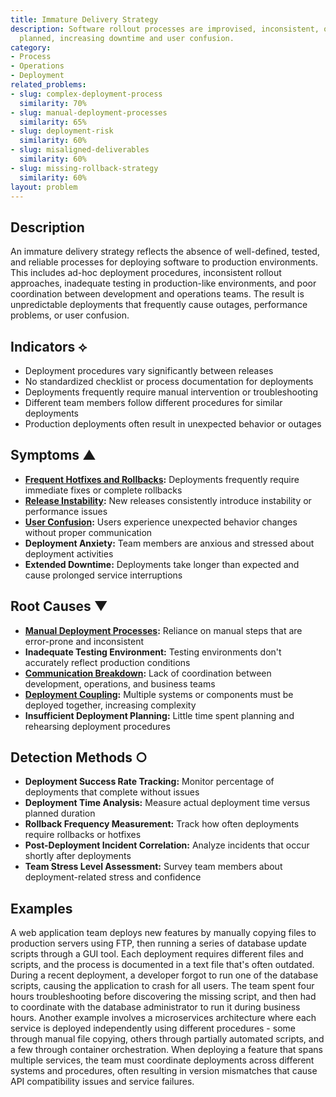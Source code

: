 ```yaml
---
title: Immature Delivery Strategy
description: Software rollout processes are improvised, inconsistent, or inadequately
  planned, increasing downtime and user confusion.
category:
- Process
- Operations
- Deployment
related_problems:
- slug: complex-deployment-process
  similarity: 70%
- slug: manual-deployment-processes
  similarity: 65%
- slug: deployment-risk
  similarity: 60%
- slug: misaligned-deliverables
  similarity: 60%
- slug: missing-rollback-strategy
  similarity: 60%
layout: problem
---
```


## Description

An immature delivery strategy reflects the absence of well-defined, tested, and reliable processes for deploying software to production environments. This includes ad-hoc deployment procedures, inconsistent rollout approaches, inadequate testing in production-like environments, and poor coordination between development and operations teams. The result is unpredictable deployments that frequently cause outages, performance problems, or user confusion.

## Indicators ⟡

- Deployment procedures vary significantly between releases
- No standardized checklist or process documentation for deployments
- Deployments frequently require manual intervention or troubleshooting
- Different team members follow different procedures for similar deployments
- Production deployments often result in unexpected behavior or outages

## Symptoms ▲

- **[Frequent Hotfixes and Rollbacks](frequent-hotfixes-and-rollbacks.md):** Deployments frequently require immediate fixes or complete rollbacks
- **[Release Instability](release-instability.md):** New releases consistently introduce instability or performance issues
- **[User Confusion](user-confusion.md):** Users experience unexpected behavior changes without proper communication
- **Deployment Anxiety:** Team members are anxious and stressed about deployment activities
- **Extended Downtime:** Deployments take longer than expected and cause prolonged service interruptions

## Root Causes ▼

- **[Manual Deployment Processes](manual-deployment-processes.md):** Reliance on manual steps that are error-prone and inconsistent
- **Inadequate Testing Environment:** Testing environments don't accurately reflect production conditions
- **[Communication Breakdown](communication-breakdown.md):** Lack of coordination between development, operations, and business teams
- **[Deployment Coupling](deployment-coupling.md):** Multiple systems or components must be deployed together, increasing complexity
- **Insufficient Deployment Planning:** Little time spent planning and rehearsing deployment procedures

## Detection Methods ○

- **Deployment Success Rate Tracking:** Monitor percentage of deployments that complete without issues
- **Deployment Time Analysis:** Measure actual deployment time versus planned duration
- **Rollback Frequency Measurement:** Track how often deployments require rollbacks or hotfixes
- **Post-Deployment Incident Correlation:** Analyze incidents that occur shortly after deployments
- **Team Stress Level Assessment:** Survey team members about deployment-related stress and confidence

## Examples

A web application team deploys new features by manually copying files to production servers using FTP, then running a series of database update scripts through a GUI tool. Each deployment requires different files and scripts, and the process is documented in a text file that's often outdated. During a recent deployment, a developer forgot to run one of the database scripts, causing the application to crash for all users. The team spent four hours troubleshooting before discovering the missing script, and then had to coordinate with the database administrator to run it during business hours. Another example involves a microservices architecture where each service is deployed independently using different procedures - some through manual file copying, others through partially automated scripts, and a few through container orchestration. When deploying a feature that spans multiple services, the team must coordinate deployments across different systems and procedures, often resulting in version mismatches that cause API compatibility issues and service failures.